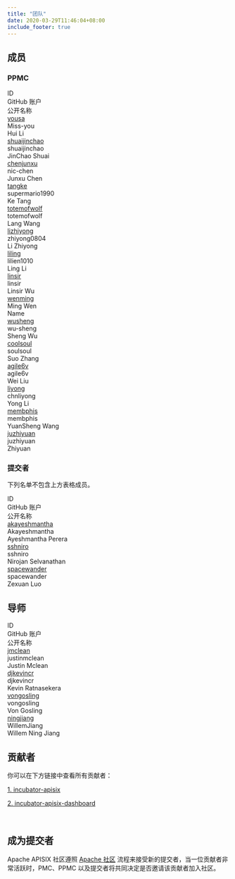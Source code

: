 ```yaml
---
title: "团队"
date: 2020-03-29T11:46:04+08:00
include_footer: true
---
```


<div class="downloads">
  <section>
    <h2 class="title">成员</h2>
    <p class="description"></p>
    <h3 class="subtitle">PPMC</h3>
    <div class="table-container" role="table" aria-label="Destinations">
      <div class="flex-table header" role="rowgroup">
        <div class="flex-row first" role="columnheader">ID</div>
        <div class="flex-row" role="columnheader">GitHub 账户</div>
        <div class="flex-row" role="columnheader">公开名称</div>
      </div>
      <div class="flex-table row" role="rowgroup">
        <div class="flex-row" role="cell">
          <a href="https://whimsy.apache.org/roster/committer/yousa" target="_blank">yousa</a>
        </div>
        <div class="flex-row first" role="cell"><span class="flag-icon flag-icon-gb"></span>Miss-you</div>
        <div class="flex-row" role="cell">Hui Li</div>
      </div>
      <div class="flex-table row" role="rowgroup">
        <div class="flex-row" role="cell">
          <a href="https://whimsy.apache.org/roster/committer/shuaijinchao" target="_blank">shuaijinchao</a>
        </div>
        <div class="flex-row first" role="cell"><span class="flag-icon flag-icon-gb"></span>shuaijinchao</div>
        <div class="flex-row" role="cell">JinChao Shuai</div>
      </div>
      <div class="flex-table row" role="rowgroup">
        <div class="flex-row" role="cell">
          <a href="https://whimsy.apache.org/roster/committer/chenjunxu" target="_blank">chenjunxu</a>
        </div>
        <div class="flex-row first" role="cell"><span class="flag-icon flag-icon-gb"></span>nic-chen</div>
        <div class="flex-row" role="cell">Junxu Chen</div>
      </div>
      <div class="flex-table row" role="rowgroup">
        <div class="flex-row" role="cell">
          <a href="https://whimsy.apache.org/roster/committer/tangke" target="_blank">tangke</a>
        </div>
        <div class="flex-row first" role="cell"><span class="flag-icon flag-icon-gb"></span>supermario1990</div>
        <div class="flex-row" role="cell">Ke Tang</div>
      </div>
      <div class="flex-table row" role="rowgroup">
        <div class="flex-row" role="cell">
          <a href="https://whimsy.apache.org/roster/committer/totemofwolf" target="_blank">totemofwolf</a>
        </div>
        <div class="flex-row first" role="cell"><span class="flag-icon flag-icon-gb"></span>totemofwolf</div>
        <div class="flex-row" role="cell">Lang Wang</div>
      </div>
      <div class="flex-table row" role="rowgroup">
        <div class="flex-row" role="cell">
          <a href="https://whimsy.apache.org/roster/committer/lizhiyong" target="_blank">lizhiyong</a>
        </div>
        <div class="flex-row first" role="cell"><span class="flag-icon flag-icon-gb"></span>zhiyong0804</div>
        <div class="flex-row" role="cell">Li Zhiyong</div>
      </div>
      <div class="flex-table row" role="rowgroup">
        <div class="flex-row" role="cell">
          <a href="https://whimsy.apache.org/roster/committer/liling" target="_blank">liling</a>
        </div>
        <div class="flex-row first" role="cell"><span class="flag-icon flag-icon-gb"></span>lilien1010</div>
        <div class="flex-row" role="cell">Ling Li</div>
      </div>
      <div class="flex-table row" role="rowgroup">
        <div class="flex-row" role="cell">
          <a href="https://whimsy.apache.org/roster/committer/linsir" target="_blank">linsir</a>
        </div>
        <div class="flex-row first" role="cell"><span class="flag-icon flag-icon-gb"></span>linsir</div>
        <div class="flex-row" role="cell">Linsir Wu</div>
      </div>
      <div class="flex-table row" role="rowgroup">
        <div class="flex-row" role="cell">
          <a href="https://whimsy.apache.org/roster/committer/moonming" target="_blank">wenming</a>
        </div>
        <div class="flex-row first" role="cell"><span class="flag-icon flag-icon-gb"></span>Ming Wen</div>
        <div class="flex-row" role="cell">Name</div>
      </div>
      <div class="flex-table row" role="rowgroup">
        <div class="flex-row" role="cell">
          <a href="https://whimsy.apache.org/roster/committer/wusheng" target="_blank">wusheng</a>
        </div>
        <div class="flex-row first" role="cell"><span class="flag-icon flag-icon-gb"></span>wu-sheng</div>
        <div class="flex-row" role="cell">Sheng Wu</div>
      </div>
      <div class="flex-table row" role="rowgroup">
        <div class="flex-row" role="cell">
          <a href="https://whimsy.apache.org/roster/committer/coolsoul" target="_blank">coolsoul</a>
        </div>
        <div class="flex-row first" role="cell"><span class="flag-icon flag-icon-gb"></span>soulsoul</div>
        <div class="flex-row" role="cell">Suo Zhang</div>
      </div>
      <div class="flex-table row" role="rowgroup">
        <div class="flex-row" role="cell">
          <a href="https://whimsy.apache.org/roster/committer/agile6v" target="_blank">agile6v</a>
        </div>
        <div class="flex-row first" role="cell"><span class="flag-icon flag-icon-gb"></span>agile6v</div>
        <div class="flex-row" role="cell">Wei Liu</div>
      </div>
      <div class="flex-table row" role="rowgroup">
        <div class="flex-row" role="cell">
          <a href="https://whimsy.apache.org/roster/committer/liyong" target="_blank">liyong</a>
        </div>
        <div class="flex-row first" role="cell"><span class="flag-icon flag-icon-gb"></span>chnliyong</div>
        <div class="flex-row" role="cell">Yong Li</div>
      </div>
      <div class="flex-table row" role="rowgroup">
        <div class="flex-row" role="cell">
          <a href="https://whimsy.apache.org/roster/committer/membphis" target="_blank">membphis</a>
        </div>
        <div class="flex-row first" role="cell"><span class="flag-icon flag-icon-gb"></span>membphis</div>
        <div class="flex-row" role="cell">YuanSheng Wang</div>
      </div>
      <div class="flex-table row" role="rowgroup">
        <div class="flex-row" role="cell">
          <a href="https://whimsy.apache.org/roster/committer/juzhiyuan" target="_blank">juzhiyuan</a>
        </div>
        <div class="flex-row first" role="cell"><span class="flag-icon flag-icon-gb"></span>juzhiyuan</div>
        <div class="flex-row" role="cell">Zhiyuan</div>
      </div>
    </div>
    <h3 class="subtitle">提交者</h3>
    <p class="description">下列名单不包含上方表格成员。</p>
    <div class="table-container" role="table" aria-label="Destinations">
      <div class="flex-table header" role="rowgroup">
        <div class="flex-row first" role="columnheader">ID</div>
        <div class="flex-row" role="columnheader">GitHub 账户</div>
        <div class="flex-row" role="columnheader">公开名称</div>
      </div>
      <div class="flex-table row" role="rowgroup">
        <div class="flex-row" role="cell">
          <a href="https://whimsy.apache.org/roster/committer/akayeshmantha" target="_blank">akayeshmantha</a>
        </div>
        <div class="flex-row first" role="cell"><span class="flag-icon flag-icon-gb"></span>Akayeshmantha</div>
        <div class="flex-row" role="cell">Ayeshmantha Perera</div>
      </div>
      <div class="flex-table row" role="rowgroup">
        <div class="flex-row" role="cell">
          <a href="https://whimsy.apache.org/roster/committer/sshniro" target="_blank">sshniro</a>
        </div>
        <div class="flex-row first" role="cell"><span class="flag-icon flag-icon-gb"></span>sshniro</div>
        <div class="flex-row" role="cell">Nirojan Selvanathan</div>
      </div>
      <div class="flex-table row" role="rowgroup">
        <div class="flex-row" role="cell">
          <a href="https://whimsy.apache.org/roster/committer/spacewander" target="_blank">spacewander</a>
        </div>
        <div class="flex-row first" role="cell"><span class="flag-icon flag-icon-gb"></span>spacewander</div>
        <div class="flex-row" role="cell">Zexuan Luo</div>
      </div>
    </div>
  </section>
  <section>
    <h2 class="title">导师</h2>
    <div class="table-container" role="table" aria-label="Destinations">
      <div class="flex-table header" role="rowgroup">
        <div class="flex-row first" role="columnheader">ID</div>
        <div class="flex-row" role="columnheader">GitHub 账户</div>
        <div class="flex-row" role="columnheader">公开名称</div>
      </div>
      <div class="flex-table row" role="rowgroup">
        <div class="flex-row" role="cell">
          <a href="https://whimsy.apache.org/roster/committer/jmclean" target="_blank">jmclean</a>
        </div>
        <div class="flex-row first" role="cell"><span class="flag-icon flag-icon-gb"></span>justinmclean</div>
        <div class="flex-row" role="cell">Justin Mclean</div>
      </div>
      <div class="flex-table row" role="rowgroup">
        <div class="flex-row" role="cell">
          <a href="https://whimsy.apache.org/roster/committer/djkevincr" target="_blank">djkevincr</a>
        </div>
        <div class="flex-row first" role="cell"><span class="flag-icon flag-icon-gb"></span>djkevincr</div>
        <div class="flex-row" role="cell">Kevin Ratnasekera</div>
      </div>
      <div class="flex-table row" role="rowgroup">
        <div class="flex-row" role="cell">
          <a href="https://whimsy.apache.org/roster/committer/vongosling" target="_blank">vongosling</a>
        </div>
        <div class="flex-row first" role="cell"><span class="flag-icon flag-icon-gb"></span>vongosling</div>
        <div class="flex-row" role="cell">Von Gosling</div>
      </div>
      <div class="flex-table row" role="rowgroup">
        <div class="flex-row" role="cell">
          <a href="https://whimsy.apache.org/roster/committer/ningjiang" target="_blank">ningjiang</a>
        </div>
        <div class="flex-row first" role="cell"><span class="flag-icon flag-icon-gb"></span>WillemJiang</div>
        <div class="flex-row" role="cell">Willem Ning Jiang</div>
      </div>
    </div>
  </section>
  <section>
    <h2 class="title">贡献者</h2>
    <p class="description">你可以在下方链接中查看所有贡献者：</p>
    <p class="description">
      <a href="https://github.com/apache/incubator-apisix/graphs/contributors">1. incubator-apisix</a>
    </p>
    <p class="description">
      <a href="https://github.com/apache/incubator-apisix-dashboard/graphs/contributors">2. incubator-apisix-dashboard</a>
    </p>
  </section>
  <p class="description">&nbsp;</p>
  <section>
    <h2 class="title">成为提交者</h2>
    <p class="description">
      Apache APISIX 社区遵照 <a href="http://community.apache.org/newcommitter.html">Apache 社区</a> 流程来接受新的提交者，当一位贡献者非常活跃时，PMC、PPMC 以及提交者将共同决定是否邀请该贡献者加入社区。
    </p>
  </section>
</div>